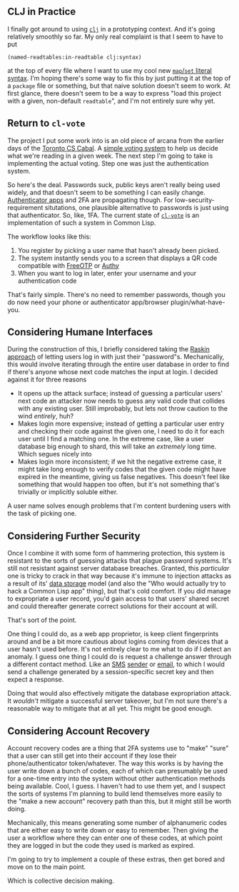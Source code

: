 ## CLJ in Practice

I finally got around to using [`clj`](https://github.com/inaimathi/clj) in a prototyping context. And it's going relatively smoothly so far. My only real complaint is that I seem to have to put

```
(named-readtables:in-readtable clj:syntax)
```

at the top of every file where I want to use my cool new [`map`/`set` literal syntax](/posts/more-on-clj#map-and-set-literals-with-functional-underpinnings). I'm hoping there's some way to fix this by just putting it at the top of a `package` file or something, but that naive solution doesn't seem to work. At first glance, there doesn't seem to be a way to express "load this project with a given, non-default `readtable`", and I'm not entirely sure why yet.

## Return to `cl-vote`

The project I put some work into is an old piece of arcana from the earlier days of the [Toronto CS Cabal](http://cscabal.com). A [simple voting system](https://github.com/inaimathi/cl-vote) to help us decide what we're reading in a given week. The next step I'm going to take is implementing the actual voting. Step one was just the authentication system.

So here's the deal. Passwords suck, public keys aren't really being used widely, and that doesn't seem to be something I can easily change. [Authenticator apps](https://freeotp.github.io/) and 2FA are propagating though. For low-security-requirement situtations, one plausible alternative to passwords is just using that authenticator. So, like, 1FA. The current state of [`cl-vote`](https://github.com/inaimathi/cl-vote) is an implementation of such a system in Common Lisp.

The workflow looks like this:

1. You register by picking a user name that hasn't already been picked.
2. The system instantly sends you to a screen that displays a QR code compatible with [FreeOTP](https://freeotp.github.io/) or [Authy](https://authy.com/)
3. When you want to log in later, enter your username and your authentication code

That's fairly simple. There's no need to remember passwords, though you do now need your phone or authenticator app/browser plugin/what-have-you.

## Considering Humane Interfaces

During the construction of this, I briefly considered taking the [Raskin approach](/posts/jef-raskin-on-authentication) of letting users log in with just their "password"s. Mechanically, this would involve iterating through the entire user database in order to find if there's anyone whose next code matches the input at login. I decided against it for three reasons

- It opens up the attack surface; instead of guessing a particular users' next code an attacker now needs to guess any valid code that collides with any existing user. Still improbably, but lets not throw caution to the wind _entirely_, huh?
- Makes login more expensive; instead of getting a particular user entry and checking their code against the given one, I need to do it for each user until I find a matching one. In the extreme case, like a user database big enough to shard, this will take an _extremely_ long time. Which segues nicely into
- Makes login more inconsistent; if we hit the negative extreme case, it might take long enough to verify codes that the given code might have expired in the meantime, giving us false negatives. This doesn't feel like something that would happen too often, but it's not something that's trivially or implicitly soluble either.

A user name solves enough problems that I'm content burdening users with the task of picking one.

## Considering Further Security

Once I combine it with some form of hammering protection, this system is resistant to the sorts of guessing attacks that plague password systems. It's still not resistant against server database breaches. Granted, this _particular_ one is tricky to crack in that way because it's immune to injection attacks as a result of its' [data storage](https://github.com/inaimathi/fact-base) model (and also the "Who would actually try to hack a Common Lisp app" thing), but that's cold comfort. If you did manage to expropriate a user record, you'd gain access to that users' shared secret and could thereafter generate correct solutions for their account at will.

That's sort of the point.

One thing I could do, as a web app proprietor, is keep client fingerprints around and be a bit more cautious about logins coming from devices that a user hasn't used before. It's not entirely clear to me what to do if I detect an anomaly. I guess one thing I could do is request a challenge answer through a different contact method. Like an [SMS](https://www.textmagic.com/) [sender](https://www.common-lisp.net/project/cl-clickatell/) or [email](https://stackoverflow.com/questions/61423610/how-to-send-emails-directly-from-common-lisp), to which I would send a challenge generated by a session-specific secret key and then expect a response.

Doing that would also effectively mitigate the database expropriation attack. It _wouldn't_ mitigate a successful server takeover, but I'm not sure there's a reasonable way to mitigate that at all yet. This might be good enough.

## Considering Account Recovery

Account recovery codes are a thing that 2FA systems use to "make" "sure" that a user can still get into their account if they lose their phone/authenticator token/whatever. The way this works is by having the user write down a bunch of codes, each of which can presumably be used for a one-time entry into the system without other authentication methods being available. Cool, I guess. I haven't had to use them yet, and I suspect the sorts of systems I'm planning to build lend themselves more easily to the "make a new account" recovery path than this, but it might still be worth doing.

Mechanically, this means generating some number of alphanumeric codes that are either easy to write down or easy to remember. Then giving the user a workflow where they can enter one of these codes, at which point they are logged in but the code they used is marked as expired.

I'm going to try to implement a couple of these extras, then get bored and move on to the main point.

Which is collective decision making.
